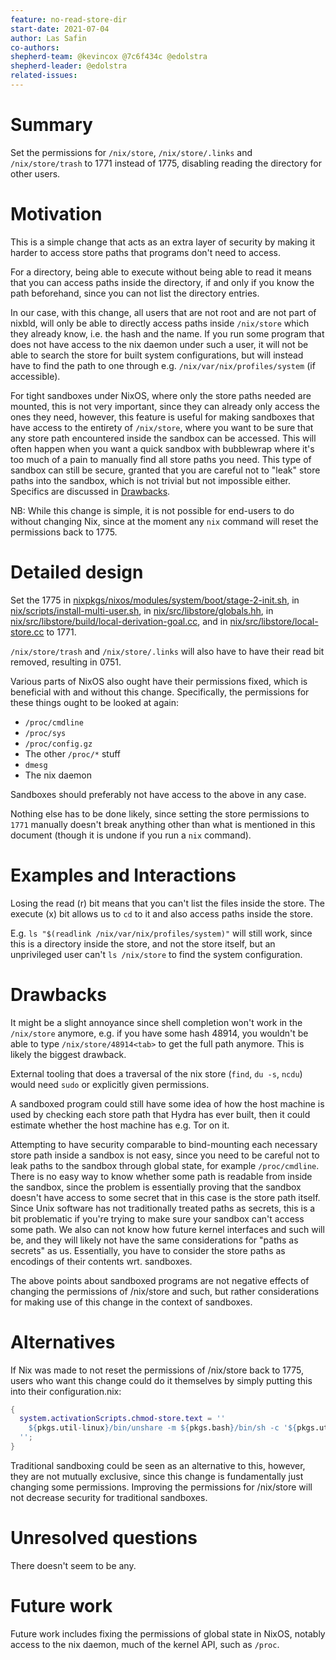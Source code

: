 ```yaml
---
feature: no-read-store-dir
start-date: 2021-07-04
author: Las Safin
co-authors:
shepherd-team: @kevincox @7c6f434c @edolstra
shepherd-leader: @edolstra
related-issues:
---
```


# Summary
[summary]: #summary

Set the permissions for `/nix/store`, `/nix/store/.links` and `/nix/store/trash` to 1771 instead of 1775, disabling reading the directory for other users.

# Motivation
[motivation]: #motivation

This is a simple change that acts as an extra layer of security by making
it harder to access store paths that programs don't need to access.

For a directory, being able to execute without being able to read it means
that you can access paths inside the directory, if and only if you know the path beforehand,
since you can not list the directory entries.

In our case, with this change, all users that are not root and are not part of nixbld,
will only be able to directly access paths inside `/nix/store` which they already know,
i.e. the hash and the name.
If you run some program that does not have access to the nix daemon under such
a user, it will not be able to search the store for built system configurations,
but will instead have to find the path to one through e.g. `/nix/var/nix/profiles/system` (if accessible).

For tight sandboxes under NixOS, where only the store paths needed are mounted,
this is not very important, since they can already only access the ones they need,
however, this feature is useful for making sandboxes that have access to the entirety
of `/nix/store`, where you want to be sure that any store path encountered inside the sandbox
can be accessed. This will often happen when you want a quick sandbox with bubblewrap where
it's too much of a pain to manually find all store paths you need.
This type of sandbox can still be secure, granted that you are careful not to "leak" store paths
into the sandbox, which is not trivial but not impossible either. Specifics are discussed in [Drawbacks](#drawbacks).

NB: While this change is simple, it is not possible for end-users to do without changing Nix, since at the moment any
`nix` command will reset the permissions back to 1775.

# Detailed design
[design]: #detailed-design

Set the 1775
in [nixpkgs/nixos/modules/system/boot/stage-2-init.sh](https://github.com/NixOS/nixpkgs/blob/8284fc30c84ea47e63209d1a892aca1dfcd6bdf3/nixos/modules/system/boot/stage-2-init.sh#L62),
in [nix/scripts/install-multi-user.sh](https://github.com/NixOS/nix/blob/cf1d4299a8fa8906f62271dcd878018cef84cc30/scripts/install-multi-user.sh#L577),
in [nix/src/libstore/globals.hh](https://github.com/NixOS/nix/blob/ba8b39c13003c8ddafb6bec308997e09b9851c46/src/libstore/globals.hh#L278),
in [nix/src/libstore/build/local-derivation-goal.cc](https://github.com/NixOS/nix/blob/6182ae689826554d915b4ed72e07f7978dc1d13c/src/libstore/build/local-derivation-goal.cc#L641), and
in [nix/src/libstore/local-store.cc](https://github.com/NixOS/nix/blob/0a535dd5ac93576f7152d786464e330ae3d46b50/src/libstore/local-store.cc#L181)
to 1771.

`/nix/store/trash` and `/nix/store/.links` will also have to have their read bit removed, resulting in 0751.

Various parts of NixOS also ought have their permissions fixed, which is beneficial with and without this change.
Specifically, the permissions for these things ought to be looked at again:
- `/proc/cmdline`
- `/proc/sys`
- `/proc/config.gz`
- The other `/proc/*` stuff
- `dmesg`
- The nix daemon

Sandboxes should preferably not have access to the above in any case.

Nothing else has to be done likely, since setting the store permissions to `1771` manually doesn't break
anything other than what is mentioned in this document (though it is undone if you run a `nix` command).

# Examples and Interactions
[examples-and-interactions]: #examples-and-interactions

Losing the read (r) bit means that you can't list the files inside the store.
The execute (x) bit allows us to `cd` to it and also access paths inside the store.

E.g. `ls "$(readlink /nix/var/nix/profiles/system)"` will still work, since this is a directory
inside the store, and not the store itself, but an unprivileged user can't `ls /nix/store` to find the system configuration.

# Drawbacks
[drawbacks]: #drawbacks

It might be a slight annoyance since shell completion won't work in the `/nix/store` anymore, e.g.
if you have some hash 48914, you wouldn't be able to type `/nix/store/48914<tab>` to get the full path anymore.
This is likely the biggest drawback.

External tooling that does a traversal of the nix store (`find`, `du -s`, `ncdu`) would need `sudo` or explicitly given permissions.

A sandboxed program could still have some idea of how the host machine is used by checking each store path that Hydra has ever built,
then it could estimate whether the host machine has e.g. Tor on it.

Attempting to have security comparable to bind-mounting each necessary store path inside a sandbox is not easy,
since you need to be careful not to leak paths to the sandbox through global state, for example `/proc/cmdline`.
There is no easy way to know whether some path is readable from inside the sandbox, since the problem is
essentially proving that the sandbox doesn't have access to some secret that in this case is the store path itself.
Since Unix software has not traditionally treated paths as secrets, this is a bit problematic if you're
trying to make sure your sandbox can't access some path. We also can not know how future kernel interfaces and such
will be, and they will likely not have the same considerations for "paths as secrets" as us.
Essentially, you have to consider the store paths as encodings of their contents wrt. sandboxes.

The above points about sandboxed programs are not negative effects of changing the permissions of /nix/store and such,
but rather considerations for making use of this change in the context of sandboxes.

# Alternatives
[alternatives]: #alternatives

If Nix was made to not reset the permissions of /nix/store back to 1775, users who want this change could
do it themselves by simply putting this into their configuration.nix:
```nix
{
  system.activationScripts.chmod-store.text = ''
    ${pkgs.util-linux}/bin/unshare -m ${pkgs.bash}/bin/sh -c '${pkgs.util-linux}/bin/mount -o remount,rw /nix/store ; ${pkgs.coreutils}/bin/chmod 1771 /nix/store ; ...'
  '';
}
```

Traditional sandboxing could be seen as an alternative to this, however, they are not mutually exclusive,
since this change is fundamentally just changing some permissions.
Improving the permissions for /nix/store will not decrease security for traditional sandboxes.

# Unresolved questions
[unresolved]: #unresolved-questions

There doesn't seem to be any.

# Future work
[future]: #future-work

Future work includes fixing the permissions of global state in NixOS, notably access to the nix daemon, much of the kernel API, such as `/proc`.

